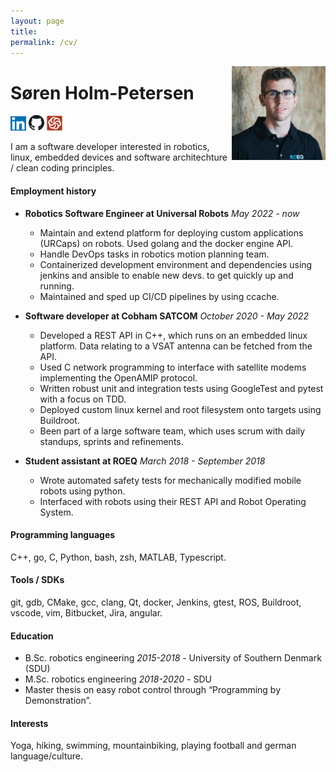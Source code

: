 ```yaml
---
layout: page
title:
permalink: /cv/
---
```

 
 <img src="resources/myself.png" width=150 align="right">

# Søren Holm-Petersen

 <a href="https://linkedin.com"><img src="resources/linked_in.jpg" width="25"/></a> <a href="https://github.com/sholmp"><img src="resources/github.png" width="25"/></a> <a href="https://www.codewars.com/users/sholmp1234"><img src="resources/codewars.svg" width="25"/></a>

I am a software developer interested in robotics, linux, embedded devices and software architechture / clean coding principles.

#### Employment history 
 * **Robotics Software Engineer at Universal Robots** *May 2022 - now*
    - Maintain and extend platform for deploying custom applications (URCaps) on robots. Used golang and the docker engine API.
    - Handle DevOps tasks in robotics motion planning team.
    - Containerized development environment and dependencies using jenkins and ansible to enable new devs. to get quickly up and running.
    - Maintained and sped up CI/CD pipelines by using ccache. 
    
 * **Software developer at Cobham SATCOM** *October 2020 - May 2022*
    - Developed a REST API in C++, which runs on an embedded linux platform. Data relating to a VSAT antenna can be fetched from the API.
    - Used C network programming to interface with satellite modems implementing the OpenAMIP protocol.
    - Written robust unit and integration tests using GoogleTest and pytest with a focus on TDD.
    - Deployed custom linux kernel and root filesystem onto targets using Buildroot.
    - Been part of a large software team, which uses scrum with daily standups, sprints and refinements.

* **Student assistant at ROEQ** *March 2018 - September 2018*
    - Wrote automated safety tests for mechanically modified mobile robots using python.
    - Interfaced with robots using their REST API and Robot Operating System.

#### Programming languages
C++, go, C, Python, bash, zsh, MATLAB, Typescript.

#### Tools / SDKs
git, gdb, CMake, gcc, clang, Qt, docker, Jenkins, gtest, ROS, Buildroot, vscode, vim, Bitbucket, Jira, angular.

#### Education
* B.Sc. robotics engineering *2015-2018* - University of Southern Denmark (SDU)
* M.Sc. robotics engineering *2018-2020* - SDU
* Master thesis on easy robot control through “Programming by Demonstration”.

#### Interests
Yoga, hiking, swimming, mountainbiking, playing football and german language/culture.